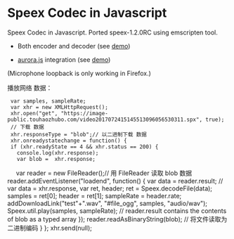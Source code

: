Speex Codec in Javascript
=========================

Speex Codec in Javascript. Ported speex-1.2.0RC using emscripten tool. 

* Both encoder and decoder (see [demo](http://jpemartins.github.com/speex.js/))

* [aurora.js](http://github.com/ofmlabs/aurora.js) integration (see [demo](http://jpemartins.github.com/speex.js/aurora.html))

(Microphone loopback is only working in Firefox.)

 播放网络 数据：
 
     var samples, sampleRate;
     var xhr = new XMLHttpRequest();
     xhr.open("get", "https://image-public.touhaozhubo.com/video2017072415145513096056530311.spx", true);
     // 下载 数据
     xhr.responseType = "blob";// 以二进制下载 数据
     xhr.onreadystatechange = function() {
     if (xhr.readyState == 4 && xhr.status == 200) {
       console.log(xhr.response);
       var blob =  xhr.response;
       var reader = new FileReader();// 用 FileReader 读取 blob 数据
       reader.addEventListener("loadend", function() {
         var data = reader.result;
         // var data =  xhr.response,
         var  ret, header;
         ret = Speex.decodeFile(data);
         samples = ret[0];
         header = ret[1];
         sampleRate = header.rate;
         addDownloadLink("test"+".wav", "#file_ogg",
           samples, "audio/wav");
         Speex.util.play(samples, sampleRate);
          // reader.result contains the contents of blob as a typed array
       });
       reader.readAsBinaryString(blob); // 将文件读取为二进制编码
     }
     };
     xhr.send(null);
